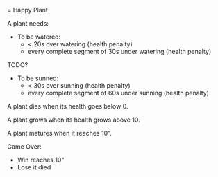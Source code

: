 = Happy Plant

A plant needs:

  - To be watered:
    * < 20s over watering (health penalty)
    * every complete segment of 30s under watering (health penalty)

TODO?
  - To be sunned:
    * < 30s over sunning (health penalty)
    * every complete segment of 60s under sunning (health penalty)

A plant dies when its health goes below 0.

A plant grows when its health grows above 10.

A plant matures when it reaches 10".

Game Over:
  - Win reaches 10"
  - Lose it died

